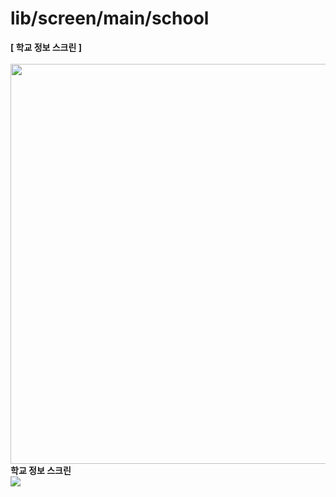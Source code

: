 # lib/screen/main/school

<b>[ 학교 정보 스크린 ]</b>
<br />
<br />
<img src="https://github.com/team-ilpalsam/Flutter_DaelimMarket/blob/main/readme/main/school.gif" width="auto" height="640px">
<b>학교 정보 스크린</b>
<br />
<img src="https://github.com/team-ilpalsam/Flutter_DaelimMarket/blob/main/readme/main/school.gif">
